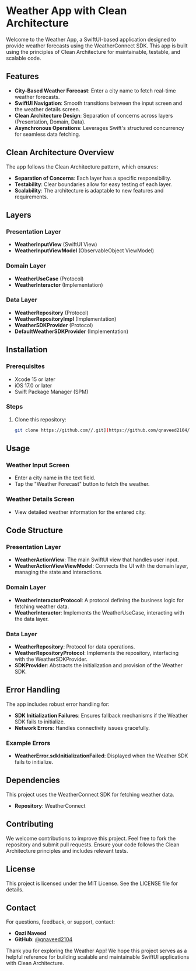 # Weather App with Clean Architecture

Welcome to the Weather App, a SwiftUI-based application designed to provide weather forecasts using the WeatherConnect SDK. This app is built using the principles of Clean Architecture for maintainable, testable, and scalable code.

## Features

- **City-Based Weather Forecast**: Enter a city name to fetch real-time weather forecasts.
- **SwiftUI Navigation**: Smooth transitions between the input screen and the weather details screen.
- **Clean Architecture Design**: Separation of concerns across layers (Presentation, Domain, Data).
- **Asynchronous Operations**: Leverages Swift's structured concurrency for seamless data fetching.

## Clean Architecture Overview

The app follows the Clean Architecture pattern, which ensures:

- **Separation of Concerns**: Each layer has a specific responsibility.
- **Testability**: Clear boundaries allow for easy testing of each layer.
- **Scalability**: The architecture is adaptable to new features and requirements.

## Layers

### Presentation Layer

- **WeatherInputView** (SwiftUI View)
- **WeatherInputViewModel** (ObservableObject ViewModel)

### Domain Layer

- **WeatherUseCase** (Protocol)
- **WeatherInteractor** (Implementation)

### Data Layer

- **WeatherRepository** (Protocol)
- **WeatherRepositoryImpl** (Implementation)
- **WeatherSDKProvider** (Protocol)
- **DefaultWeatherSDKProvider** (Implementation)

## Installation

### Prerequisites

- Xcode 15 or later
- iOS 17.0 or later
- Swift Package Manager (SPM)

### Steps

1. Clone this repository:
   ```bash
   git clone https://github.com//.git](https://github.com/qnaveed2104/WeatherExample.git)


## Usage

### Weather Input Screen
- Enter a city name in the text field.
- Tap the "Weather Forecast" button to fetch the weather.

### Weather Details Screen
- View detailed weather information for the entered city.

## Code Structure

### Presentation Layer
- **WeatherActionView**: The main SwiftUI view that handles user input.
- **WeatherActionViewViewModel**: Connects the UI with the domain layer, managing the state and interactions.

### Domain Layer
- **WeatherInteractorProtocol**: A protocol defining the business logic for fetching weather data.
- **WeatherInteractor**: Implements the WeatherUseCase, interacting with the data layer.

### Data Layer
- **WeatherRepository**: Protocol for data operations.
- **WeatherRepositoryProtocol**: Implements the repository, interfacing with the WeatherSDKProvider.
- **SDKProvider**: Abstracts the initialization and provision of the Weather SDK.

## Error Handling

The app includes robust error handling for:

- **SDK Initialization Failures**: Ensures fallback mechanisms if the Weather SDK fails to initialize.
- **Network Errors**: Handles connectivity issues gracefully.

### Example Errors
- **WeatherError.sdkInitializationFailed**: Displayed when the Weather SDK fails to initialize.

## Dependencies

This project uses the WeatherConnect SDK for fetching weather data.

- **Repository**: WeatherConnect

## Contributing

We welcome contributions to improve this project. Feel free to fork the repository and submit pull requests. Ensure your code follows the Clean Architecture principles and includes relevant tests.

## License

This project is licensed under the MIT License. See the LICENSE file for details.

## Contact

For questions, feedback, or support, contact:

- **Qazi Naveed**
- **GitHub**: [@qnaveed2104](https://github.com/qnaveed2104)

Thank you for exploring the Weather App! We hope this project serves as a helpful reference for building scalable and maintainable SwiftUI applications with Clean Architecture.

   
